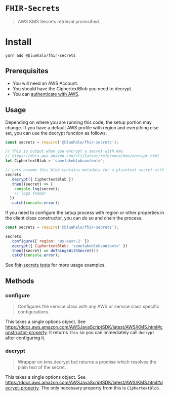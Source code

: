 # `FHIR-Secrets`

> AWS KMS Secrets retrieval promisified.

# Install

```shell
yarn add @bluehalo/fhir-secrets
```

## Prerequisites

- You will need an AWS Account.
- You should have the CiphertextBlob you need to decrypt.
- You can [authenticate with AWS](https://docs.aws.amazon.com/sdk-for-javascript/v2/developer-guide/setting-credentials-node.html).

## Usage

Depending on where you are running this code, the setup portion may change. If you have a default AWS profile with region and everything else set, you can use the decrypt function as follows:

```javascript
const secrets = require('@bluehalo/fhir-secrets');

// This is output when you encrypt a secret with kms
// https://docs.aws.amazon.com/cli/latest/reference/kms/encrypt.html
let CiphertextBlob = 'somefakeblobcontent=';

// Lets assume this blob contains metadata for a plaintext secret with value foobar
secrets
  .decrypt({ CiphertextBlob })
  .then((secret) => {
    console.log(secret);
    // logs foobar
  })
  .catch(console.error);
```

If you need to configure the setup process with region or other properties in the client class constructor, you can do so and chain the process.

```javascript
const secrets = require('@bluehalo/fhir-secrets');

secrets
  .configure({ region: 'us-east-2' })
  .decrypt({ CiphertextBlob: 'somefakeblobcontent=' })
  .then((secret) => doThingsWithSecret())
  .catch(console.error);
```

See [fhir-secrets tests](https://github.com/Bluehalo/node-fhir-server-core/tree/master/packages/fhir-secrets/index.test.js) for more usage examples.

## Methods

### configure

> Configures the service class with any AWS or service class specific configurations.

This takes a single options object. See https://docs.aws.amazon.com/AWSJavaScriptSDK/latest/AWS/KMS.html#constructor-property. It returns `this` so you can immediately call `decrypt` after configuring it.

### decrypt

> Wrapper on kms.decrypt but returns a promise which resolves the plain text of the secret.

This takes a single options object. See https://docs.aws.amazon.com/AWSJavaScriptSDK/latest/AWS/KMS.html#decrypt-property. The only necessary property from this is `CiphertextBlob`.
